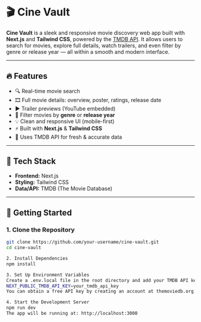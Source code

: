 # 🎬 Cine Vault

**Cine Vault** is a sleek and responsive movie discovery web app built with **Next.js** and **Tailwind CSS**, powered by the [TMDB API](https://www.themoviedb.org/). It allows users to search for movies, explore full details, watch trailers, and even filter by genre or release year — all within a smooth and modern interface.

---

## 🔥 Features

- 🔍 Real-time movie search
- 🎞️ Full movie details: overview, poster, ratings, release date
- ▶️ Trailer previews (YouTube embedded)
- 🎯 Filter movies by **genre** or **release year**
- 💡 Clean and responsive UI (mobile-first)
- ⚡ Built with **Next.js** & **Tailwind CSS**
- 🔗 Uses TMDB API for fresh & accurate data

---

## 🧱 Tech Stack

- **Frontend:** Next.js
- **Styling:** Tailwind CSS
- **Data/API:** TMDB (The Movie Database)

---

## 🚀 Getting Started

### 1. Clone the Repository
```bash
git clone https://github.com/your-username/cine-vault.git
cd cine-vault

2. Install Dependencies
npm install

3. Set Up Environment Variables
Create a .env.local file in the root directory and add your TMDB API key:
NEXT_PUBLIC_TMDB_API_KEY=your_tmdb_api_key
You can obtain a free API key by creating an account at themoviedb.org.

4. Start the Development Server
npm run dev
The app will be running at: http://localhost:3000